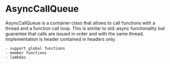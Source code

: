 # AsyncCallQueue
AsyncCallQueue is a container class that allows to call functions with a thread and a function call loop. This is similar 
to std::async functionality but guarantee that calls are issued in order and with the same thread. Implementation is header 
contained in headers only.

    - support global functions
    - member functions
    - lambdas
    
    